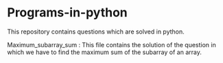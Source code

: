 # Programs-in-python
This repository contains questions which are solved in python.


Maximum_subarray_sum : This file contains the solution of the question in which we have to find the maximum sum of the subarray of an array. 
